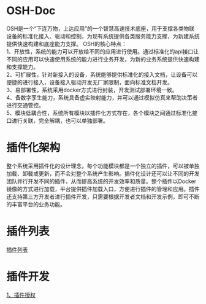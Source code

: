 # OSH-Doc
OSH是一个“下连万物，上达应用”的一个智慧高速技术底座，用于支撑各类物联设备的标准化接入、驱动和控制，为现有系统提供各类服务能力支撑，为新建系统提供快速构建和底座能力支撑。
OSH的核心特点：  
1、开放性，系统的能力可以开放给不同的应用进行使用。通过标准化的api接口让不同的应用可以快速使用系统的能力进行业务开发，为新的业务系统提供快速构建和支撑能力。  
2、可扩展性，针对新接入的设备，系统能够提供标准化的接入文档，让设备可以便捷的进行接入，设备接入驱动开发无厂家限制，面向标准文档开发。  
3、易部署性，系统采用docker方式进行封装，开发测试部署环境一致。  
4、备数字孪生能力，系统具备虚实映射能力，并可以通过模拟仿真来帮助决策者进行交通管控。  
5、模块低耦合性，系统所有模块以插件化方式存在，各个模块之间通过标准化接口进行关联，完全解耦，也可以单独部署。  

# 插件化架构
整个系统采用插件化的设计理念，每个功能模块都是一个独立的插件，可以被单独加载、卸载或更新，而不会对整个系统产生影响。插件化设计还可以让不同的开发团队并行开发不同的插件，从而提高系统的开发效率和质量。整个插件以Docker镜像的方式进行加载，平台提供插件加载入口，方便进行插件的管理和应用。插件还支持第三方开发者进行插件开发，只需要根据开发者文档和开发示例，即可不断的丰富平台的业务功能。

# 插件列表
[插件列表](./PluginList.md)

# 插件开发
[1、插件授权](./PluginAuthorization.md)

